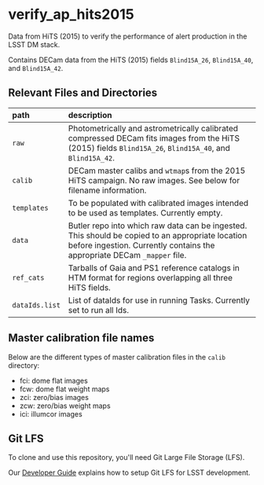 # verify_ap_hits2015

Data from HiTS (2015) to verify the performance of alert production in the LSST DM stack.

Contains DECam data from the HiTS (2015) fields `Blind15A_26`, `Blind15A_40`, and `Blind15A_42`.

Relevant Files and Directories
-----
path                  | description
:---------------------|:-----------------------------
`raw`                 | Photometrically and astrometrically calibrated compressed DECam fits images from the HiTS (2015) fields `Blind15A_26`, `Blind15A_40`, and `Blind15A_42`.
`calib`               | DECam master calibs and `wtmap`s from the 2015 HiTS campaign. No raw images. See below for filename information.
`templates`           | To be populated with calibrated images intended to be used as templates. Currently empty.
`data`                | Butler repo into which raw data can be ingested. This should be copied to an appropriate location before ingestion. Currently contains the appropriate DECam `_mapper` file.
`ref_cats`            | Tarballs of Gaia and PS1 reference catalogs in HTM format for regions overlapping all three HiTS fields.
`dataIds.list`        | List of dataIds for use in running Tasks. Currently set to run all Ids.

Master calibration file names
-----------------------------

Below are the different types of master calibration files in the `calib` directory:

* fci: dome flat images
* fcw: dome flat weight maps
* zci: zero/bias images
* zcw: zero/bias weight maps
* ici: illumcor images

Git LFS
-------

To clone and use this repository, you'll need Git Large File Storage (LFS).

Our [Developer Guide](http://developer.lsst.io/en/latest/tools/git_lfs.html) explains how to setup Git LFS for LSST development.

